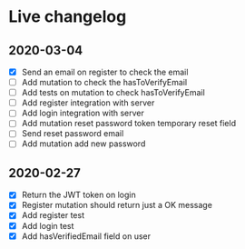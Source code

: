 # Live changelog

## 2020-03-04

- [x] Send an email on register to check the email
- [ ] Add mutation to check the hasToVerifyEmail
- [ ] Add tests on mutation to check hasToVerifyEmail
- [ ] Add register integration with server
- [ ] Add login integration with server
- [ ] Add mutation reset password token temporary reset field
- [ ] Send reset password email
- [ ] Add mutation add new password

## 2020-02-27

- [x] Return the JWT token on login
- [x] Register mutation should return just a OK message
- [x] Add register test
- [x] Add login test
- [x] Add hasVerifiedEmail field on user
